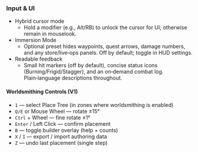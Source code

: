 ### Input & UI

- Hybrid cursor mode
  - Hold a modifier (e.g., Alt/RB) to unlock the cursor for UI; otherwise remain in mouselook.
- Immersion Mode
  - Optional preset hides waypoints, quest arrows, damage numbers, and any store/live‑ops panels. Off by default; toggle in HUD settings.
- Readable feedback
  - Small hit markers (off by default), concise status icons (Burning/Frigid/Stagger), and an on‑demand combat log. Plain‑language descriptions throughout.

#### Worldsmithing Controls (V1)

- `1` — select Place Tree (in zones where worldsmithing is enabled)
- `Q/E` or Mouse Wheel — rotate ±15°
- `Ctrl` + Wheel — fine rotate ±1°
- `Enter` / Left Click — confirm placement
- `B` — toggle builder overlay (help + counts)
- `X` / `I` — export / import authoring data
- `Z` — undo last placement (single step)

